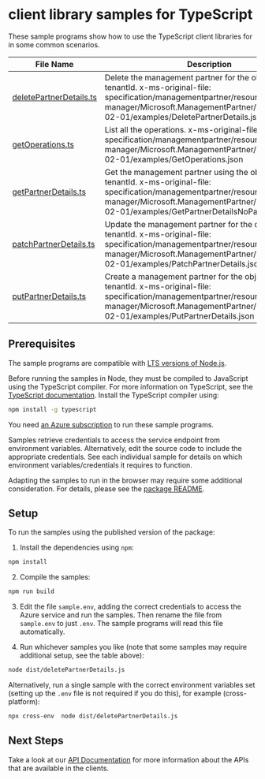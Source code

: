 # client library samples for TypeScript

These sample programs show how to use the TypeScript client libraries for in some common scenarios.

| **File Name**                                   | **Description**                                                                                                                                                                                                            |
| ----------------------------------------------- | -------------------------------------------------------------------------------------------------------------------------------------------------------------------------------------------------------------------------- |
| [deletePartnerDetails.ts][deletepartnerdetails] | Delete the management partner for the objectId and tenantId. x-ms-original-file: specification/managementpartner/resource-manager/Microsoft.ManagementPartner/preview/2018-02-01/examples/DeletePartnerDetails.json        |
| [getOperations.ts][getoperations]               | List all the operations. x-ms-original-file: specification/managementpartner/resource-manager/Microsoft.ManagementPartner/preview/2018-02-01/examples/GetOperations.json                                                   |
| [getPartnerDetails.ts][getpartnerdetails]       | Get the management partner using the objectId and tenantId. x-ms-original-file: specification/managementpartner/resource-manager/Microsoft.ManagementPartner/preview/2018-02-01/examples/GetPartnerDetailsNoPartnerId.json |
| [patchPartnerDetails.ts][patchpartnerdetails]   | Update the management partner for the objectId and tenantId. x-ms-original-file: specification/managementpartner/resource-manager/Microsoft.ManagementPartner/preview/2018-02-01/examples/PatchPartnerDetails.json         |
| [putPartnerDetails.ts][putpartnerdetails]       | Create a management partner for the objectId and tenantId. x-ms-original-file: specification/managementpartner/resource-manager/Microsoft.ManagementPartner/preview/2018-02-01/examples/PutPartnerDetails.json             |

## Prerequisites

The sample programs are compatible with [LTS versions of Node.js](https://nodejs.org/about/releases/).

Before running the samples in Node, they must be compiled to JavaScript using the TypeScript compiler. For more information on TypeScript, see the [TypeScript documentation][typescript]. Install the TypeScript compiler using:

```bash
npm install -g typescript
```

You need [an Azure subscription][freesub] to run these sample programs.

Samples retrieve credentials to access the service endpoint from environment variables. Alternatively, edit the source code to include the appropriate credentials. See each individual sample for details on which environment variables/credentials it requires to function.

Adapting the samples to run in the browser may require some additional consideration. For details, please see the [package README][package].

## Setup

To run the samples using the published version of the package:

1. Install the dependencies using `npm`:

```bash
npm install
```

2. Compile the samples:

```bash
npm run build
```

3. Edit the file `sample.env`, adding the correct credentials to access the Azure service and run the samples. Then rename the file from `sample.env` to just `.env`. The sample programs will read this file automatically.

4. Run whichever samples you like (note that some samples may require additional setup, see the table above):

```bash
node dist/deletePartnerDetails.js
```

Alternatively, run a single sample with the correct environment variables set (setting up the `.env` file is not required if you do this), for example (cross-platform):

```bash
npx cross-env  node dist/deletePartnerDetails.js
```

## Next Steps

Take a look at our [API Documentation][apiref] for more information about the APIs that are available in the clients.

[deletepartnerdetails]: https://github.com/Azure/azure-sdk-for-js/blob/main/sdk/managementpartner/arm-managementpartner/samples/v2/typescript/src/deletePartnerDetails.ts
[getoperations]: https://github.com/Azure/azure-sdk-for-js/blob/main/sdk/managementpartner/arm-managementpartner/samples/v2/typescript/src/getOperations.ts
[getpartnerdetails]: https://github.com/Azure/azure-sdk-for-js/blob/main/sdk/managementpartner/arm-managementpartner/samples/v2/typescript/src/getPartnerDetails.ts
[patchpartnerdetails]: https://github.com/Azure/azure-sdk-for-js/blob/main/sdk/managementpartner/arm-managementpartner/samples/v2/typescript/src/patchPartnerDetails.ts
[putpartnerdetails]: https://github.com/Azure/azure-sdk-for-js/blob/main/sdk/managementpartner/arm-managementpartner/samples/v2/typescript/src/putPartnerDetails.ts
[apiref]: https://docs.microsoft.com/javascript/api/@azure/arm-managementpartner?view=azure-node-preview
[freesub]: https://azure.microsoft.com/free/
[package]: https://github.com/Azure/azure-sdk-for-js/tree/main/sdk/managementpartner/arm-managementpartner/README.md
[typescript]: https://www.typescriptlang.org/docs/home.html
